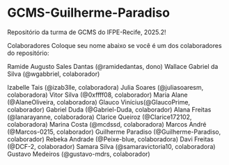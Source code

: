 # GCMS-Guilherme-Paradiso
Repositório da turma de GCMS do IFPE-Recife, 2025.2!

Colaboradores
Coloque seu nome abaixo se você é um dos colaboradores do repositório:

Ramide Augusto Sales Dantas (@ramidedantas, dono)
Wallace Gabriel da Silva (@wgabbriel, colaborador)

Izabelle Tais (@izab3lle, colaboradora)
Julia Soares (@juliasoaresm, colaboradora)
Vitor Silva (@0xffff08, colaborador)
Maria Alane (@AlaneOliveira, colaboradora)
Glauco Vinícius(@GlaucoPrime, colaborador)
Gabriel Duda (@Gabriel-Duda, colaborador)
Alana Freitas (@lanarayanne, colaboradora)
Clarice Queiroz (@Clarice172102, colaboradora)
Marina Costa (@mcdssd, colaboradora)
Marcos André (@Marcos-0215, colaborador)
Guilherme Paradiso (@Guilherme-Paradiso, colaborador)
Rebeka Andrade (@Peixe-blue, colaboradora)
Davi Freitas (@DCF-2, colaborador)
Samara Silva (@samaravictoria10, colaboradora)
Gustavo Medeiros (@gustavo-mdrs, colaborador)
